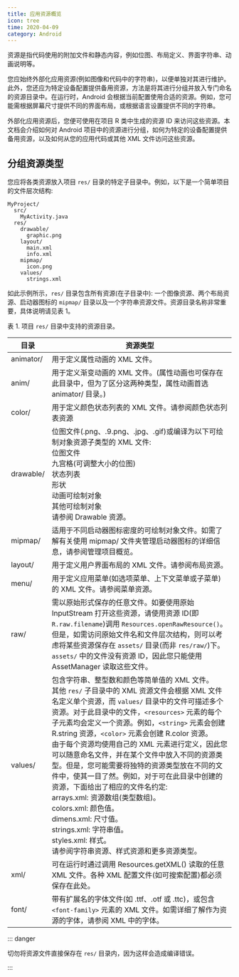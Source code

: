 ```yaml
---
title: 应用资源概览
icon: tree
time: 2020-04-09
category: Android
---
```


资源是指代码使用的附加文件和静态内容，例如位图、布局定义、界面字符串、动画说明等。

<!-- more -->

您应始终外部化应用资源(例如图像和代码中的字符串)，以便单独对其进行维护。此外，您还应为特定设备配置提供备用资源，方法是将其进行分组并放入专门命名的资源目录中。在运行时，Android 会根据当前配置使用合适的资源。例如，您可能需根据屏幕尺寸提供不同的界面布局，或根据语言设置提供不同的字符串。

外部化应用资源后，您便可使用在项目 R 类中生成的资源 ID 来访问这些资源。本文档会介绍如何对 Android 项目中的资源进行分组，如何为特定的设备配置提供备用资源，以及如何从您的应用代码或其他 XML 文件访问这些资源。

## 分组资源类型

您应将各类资源放入项目 `res/` 目录的特定子目录中。例如，以下是一个简单项目的文件层次结构:

```structure
MyProject/
  src/
    MyActivity.java
  res/
    drawable/
      graphic.png
    layout/
      main.xml
      info.xml
    mipmap/
      icon.png
    values/
      strings.xml
```

如此示例所示，`res/` 目录包含所有资源(在子目录中): 一个图像资源、两个布局资源、启动器图标的 `mipmap/` 目录以及一个字符串资源文件。资源目录名称非常重要，具体说明请见表 1。

表 1. 项目 `res/` 目录中支持的资源目录。

| 目录      | 资源类型                                                                                                                                                                                                                                                                                                                                                                                                                                                                                                                                                                                                                                                                                                                                                 |
| --------- | -------------------------------------------------------------------------------------------------------------------------------------------------------------------------------------------------------------------------------------------------------------------------------------------------------------------------------------------------------------------------------------------------------------------------------------------------------------------------------------------------------------------------------------------------------------------------------------------------------------------------------------------------------------------------------------------------------------------------------------------------------- |
| animator/ | 用于定义属性动画的 XML 文件。                                                                                                                                                                                                                                                                                                                                                                                                                                                                                                                                                                                                                                                                                                                            |
| anim/     | 用于定义渐变动画的 XML 文件。(属性动画也可保存在此目录中，但为了区分这两种类型，属性动画首选 animator/ 目录。)                                                                                                                                                                                                                                                                                                                                                                                                                                                                                                                                                                                                                                           |
| color/    | 用于定义颜色状态列表的 XML 文件。请参阅颜色状态列表资源                                                                                                                                                                                                                                                                                                                                                                                                                                                                                                                                                                                                                                                                                                  |
| drawable/ | 位图文件(.png、.9.png、.jpg、.gif)或编译为以下可绘制对象资源子类型的 XML 文件: <br />位图文件<br />九宫格(可调整大小的位图)<br />状态列表<br />形状<br />动画可绘制对象<br />其他可绘制对象<br />请参阅 Drawable 资源。                                                                                                                                                                                                                                                                                                                                                                                                                                                                                                                                  |
| mipmap/   | 适用于不同启动器图标密度的可绘制对象文件。如需了解有关使用 mipmap/ 文件夹管理启动器图标的详细信息，请参阅管理项目概览。                                                                                                                                                                                                                                                                                                                                                                                                                                                                                                                                                                                                                                  |
| layout/   | 用于定义用户界面布局的 XML 文件。请参阅布局资源。                                                                                                                                                                                                                                                                                                                                                                                                                                                                                                                                                                                                                                                                                                        |
| menu/     | 用于定义应用菜单(如选项菜单、上下文菜单或子菜单)的 XML 文件。请参阅菜单资源。                                                                                                                                                                                                                                                                                                                                                                                                                                                                                                                                                                                                                                                                            |
| raw/      | 需以原始形式保存的任意文件。如要使用原始 InputStream 打开这些资源，请使用资源 ID(即 `R.raw.filename`)调用 `Resources.openRawResource()`。<br />但是，如需访问原始文件名和文件层次结构，则可以考虑将某些资源保存在 `assets/` 目录(而非 `res/raw/`)下。`assets/` 中的文件没有资源 ID，因此您只能使用 AssetManager 读取这些文件。                                                                                                                                                                                                                                                                                                                                                                                                                           |
| values/   | 包含字符串、整型数和颜色等简单值的 XML 文件。<br />其他 `res/` 子目录中的 XML 资源文件会根据 XML 文件名定义单个资源，而 `values/` 目录中的文件可描述多个资源。对于此目录中的文件，`<resources>` 元素的每个子元素均会定义一个资源。例如，`<string>` 元素会创建 R.string 资源，`<color>` 元素会创建 R.color 资源。<br />由于每个资源均使用自己的 XML 元素进行定义，因此您可以随意命名文件，并在某个文件中放入不同的资源类型。但是，您可能需要将独特的资源类型放在不同的文件中，使其一目了然。例如，对于可在此目录中创建的资源，下面给出了相应的文件名约定: <br />arrays.xml: 资源数组(类型数组)。<br />colors.xml: 颜色值。<br />dimens.xml: 尺寸值。<br />strings.xml: 字符串值。<br />styles.xml: 样式。<br />请参阅字符串资源、样式资源和更多资源类型。 |
| xml/      | 可在运行时通过调用 Resources.getXML() 读取的任意 XML 文件。各种 XML 配置文件(如可搜索配置)都必须保存在此处。                                                                                                                                                                                                                                                                                                                                                                                                                                                                                                                                                                                                                                             |
| font/     | 带有扩展名的字体文件(如 .ttf、.otf 或 .ttc)，或包含 `<font-family>` 元素的 XML 文件。如需详细了解作为资源的字体，请参阅 XML 中的字体。                                                                                                                                                                                                                                                                                                                                                                                                                                                                                                                                                                                                                   |

::: danger

切勿将资源文件直接保存在 `res/` 目录内，因为这样会造成编译错误。

:::
